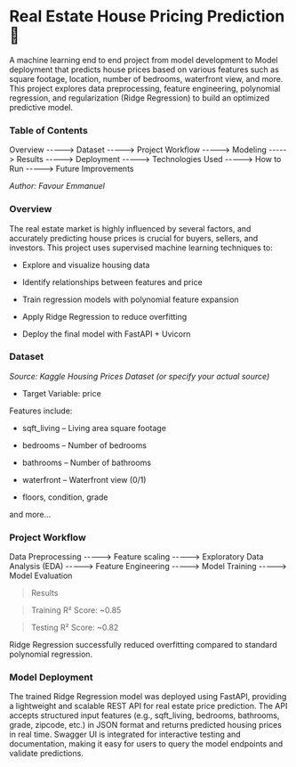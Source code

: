 # Real Estate House Pricing Prediction 🏡 

A machine learning end to end project from model development to Model deployment that predicts house prices based on various features such as square footage, location, number of bedrooms, waterfront view, and more. This project explores data preprocessing, feature engineering, polynomial regression, and regularization (Ridge Regression) to build an optimized predictive model.

### Table of Contents

Overview -----> Dataset -----> Project Workflow -----> Modeling -----> Results -----> Deployment -----> Technologies Used -----> How to Run -----> Future Improvements 

*Author: Favour Emmanuel*

### Overview

The real estate market is highly influenced by several factors, and accurately predicting house prices is crucial for buyers, sellers, and investors.
This project uses supervised machine learning techniques to:

* Explore and visualize housing data

* Identify relationships between features and price

* Train regression models with polynomial feature expansion

* Apply Ridge Regression to reduce overfitting

* Deploy the final model with FastAPI + Uvicorn

### Dataset

*Source: Kaggle Housing Prices Dataset (or specify your actual source)*

* Target Variable: price

Features include:

* sqft_living – Living area square footage

* bedrooms – Number of bedrooms

* bathrooms – Number of bathrooms

* waterfront – Waterfront view (0/1)

* floors, condition, grade

and more…

### Project Workflow

Data Preprocessing -----> Feature scaling -----> Exploratory Data Analysis (EDA) -----> Feature Engineering -----> Model Training -----> Model Evaluation

> Results

> Training R² Score: ~0.85

> Testing R² Score: ~0.82

Ridge Regression successfully reduced overfitting compared to standard polynomial regression.

### Model Deployment

The trained Ridge Regression model was deployed using FastAPI, providing a lightweight and scalable REST API for real estate price prediction. The API accepts structured input features
(e.g., sqft_living, bedrooms, bathrooms, grade, zipcode, etc.) in JSON format and returns predicted housing prices in real time. Swagger UI is integrated for interactive testing and documentation,
making it easy for users to query the model endpoints and validate predictions.
